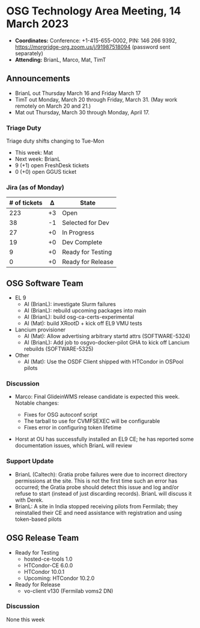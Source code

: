 # OSG Technology Area Meeting, 14 March 2023

-   **Coordinates:** Conference: +1-415-655-0002, PIN: 146 266 9392,
    <https://morgridge-org.zoom.us/j/91987518094> (password sent separately)
-   **Attending:** BrianL, Marco, Mat, TimT

## Announcements

- BrianL out Thursday March 16 and Friday March 17
- TimT out Monday, March 20 through Friday, March 31.  (May work remotely on March 20 and 21.)
- Mat out Thursday, March 30 through Monday, April 17.

### Triage Duty

Triage duty shifts changing to Tue-Mon

-   This week: Mat
-   Next week: BrianL
-   9 (+1) open FreshDesk tickets
-   0 (+0) open GGUS ticket

### Jira (as of Monday)

| # of tickets | &Delta; | State             |
|--------------|---------|-------------------|
| 223          | +3      | Open              |
| 38           | -1      | Selected for Dev  |
| 27           | +0      | In Progress       |
| 19           | +0      | Dev Complete      |
| 9            | +0      | Ready for Testing |
| 0            | +0      | Ready for Release |

## OSG Software Team

-   EL 9
    -   AI (BrianL): investigate Slurm failures
    -   AI (BrianL): rebuild upcoming packages into main
    -   AI (BrianL): build osg-ca-certs-experimental
    -   AI (Mat): build XRootD + kick off EL9 VMU tests
-   Lancium provisioner
    -   AI (Mat): Allow advertising arbitrary startd attrs (SOFTWARE-5324)
    -   AI (BrianL): Add job to osgvo-docker-pilot GHA to kick off Lancium rebuilds (SOFTWARE-5325)
-   Other
    -   AI (Mat): Use the OSDF Client shipped with HTCondor in OSPool pilots


### Discussion

-   Marco: Final GlideinWMS release candidate is expected this week. Notable changes:
    -   Fixes for OSG autoconf script
    -   The tarball to use for CVMFSEXEC will be configurable
    -   Fixes error in configuring token lifetime

-   Horst at OU has successfully installed an EL9 CE; he has reported some documentation issues, which BrianL will review

### Support Update

-   BrianL (Caltech): Gratia probe failures were due to incorrect directory permissions at the site.
    This is not the first time such an error has occurred; the Gratia probe should detect this issue and log and/or refuse to start
    (instead of just discarding records).  BrianL will discuss it with Derek.
-   BrianL: A site in India stopped receiving pilots from Fermilab;
    they reinstalled their CE and need assistance with registration and using token-based pilots

## OSG Release Team

-   Ready for Testing
    -   hosted-ce-tools 1.0
    -   HTCondor-CE 6.0.0
    -   HTCondor 10.0.1
    -   Upcoming: HTCondor 10.2.0
-   Ready for Release
    -   vo-client v130 (Fermilab voms2 DN)

### Discussion

None this week

